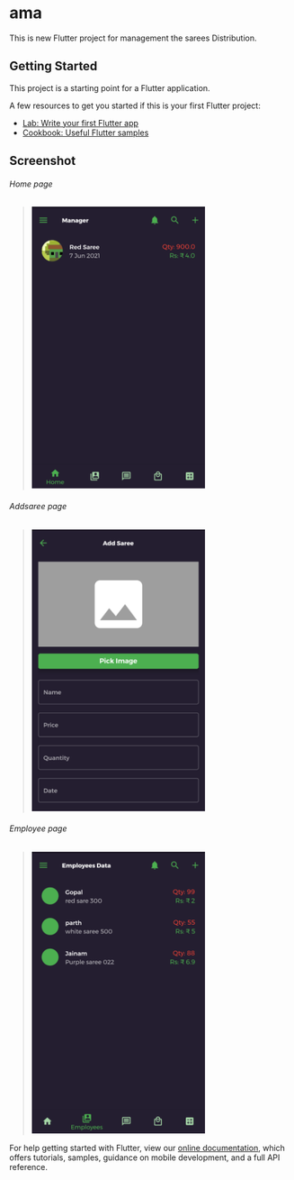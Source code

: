 # ama

This is new Flutter project for management the sarees Distribution.

## Getting Started

This project is a starting point for a Flutter application.

A few resources to get you started if this is your first Flutter project:

- [Lab: Write your first Flutter app](https://flutter.dev/docs/get-started/codelab)
- [Cookbook: Useful Flutter samples](https://flutter.dev/docs/cookbook)

## Screenshot
###### Home page
><img src="/assets/images/home.png" height="500">
###### Addsaree page
><img src="/assets/images/addsaree.png" height="500">
###### Employee page
><img src="/assets/images/emp.png" height="500">




For help getting started with Flutter, view our
[online documentation](https://flutter.dev/docs), which offers tutorials,
samples, guidance on mobile development, and a full API reference.
